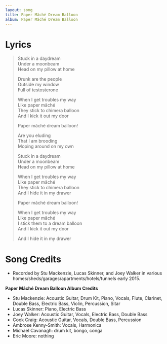 ```yaml
---
layout: song
title: Paper Mâché Dream Balloon
album: Paper Mâché Dream Balloon
---
```


# Lyrics

> Stuck in a daydream  
> Under a moonbeam  
> Head on my pillow at home  
>  
> Drunk are the people  
> Outside my window  
> Full of testosterone  
>  
> When I get troubles my way  
> Like paper mâché  
> They stick to chimera balloon  
> And I kick it out my door  
>  
> Paper mâché dream balloon!  
>  
> Are you eluding  
> That I am brooding  
> Moping around on my own  
>  
> Stuck in a daydream  
> Under a moonbeam  
> Head on my pillow at home  
>  
> When I get troubles my way  
> Like paper mâché  
> They stick to chimera balloon  
> And I hide it in my drawer  
>  
> Paper mâché dream balloon!  
>  
> When I get troubles my way  
> Like paper mâché  
> I stick them to a dream balloon  
> And I kick it out my door  
>  
> And I hide it in my drawer  

# Song Credits

* Recorded by Stu Mackenzie, Lucas Skinner, and Joey Walker in various homes/sheds/garages/apartments/hotels/tunnels early 2015.

**Paper Mâché Dream Balloon Album Credits**

* Stu Mackenzie: Acoustic Guitar, Drum Kit, Piano, Vocals, Flute, Clarinet, Double Bass, Electric Bass, Violin, Percussion, Sitar
* Lucas Skinner: Piano, Electric Bass
* Joey Walker: Acoustic Guitar, Vocals, Electric Bass, Double Bass
* Cook Craig: Acoustic Guitar, Vocals, Double Bass, Percussion
* Ambrose Kenny-Smith: Vocals, Harmonica
* Michael Cavanagh: drum kit, bongo, conga
* Eric Moore: nothing
